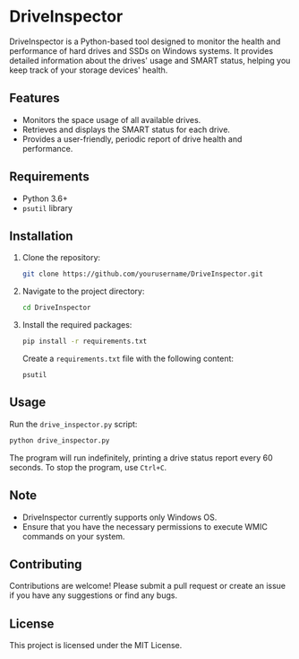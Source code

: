 # DriveInspector

DriveInspector is a Python-based tool designed to monitor the health and performance of hard drives and SSDs on Windows systems. It provides detailed information about the drives' usage and SMART status, helping you keep track of your storage devices' health.

## Features

- Monitors the space usage of all available drives.
- Retrieves and displays the SMART status for each drive.
- Provides a user-friendly, periodic report of drive health and performance.

## Requirements

- Python 3.6+
- `psutil` library

## Installation

1. Clone the repository:

   ```bash
   git clone https://github.com/yourusername/DriveInspector.git
   ```

2. Navigate to the project directory:

   ```bash
   cd DriveInspector
   ```

3. Install the required packages:

   ```bash
   pip install -r requirements.txt
   ```

   Create a `requirements.txt` file with the following content:
   ```
   psutil
   ```

## Usage

Run the `drive_inspector.py` script:

```bash
python drive_inspector.py
```

The program will run indefinitely, printing a drive status report every 60 seconds. To stop the program, use `Ctrl+C`.

## Note

- DriveInspector currently supports only Windows OS.
- Ensure that you have the necessary permissions to execute WMIC commands on your system.

## Contributing

Contributions are welcome! Please submit a pull request or create an issue if you have any suggestions or find any bugs.

## License

This project is licensed under the MIT License.